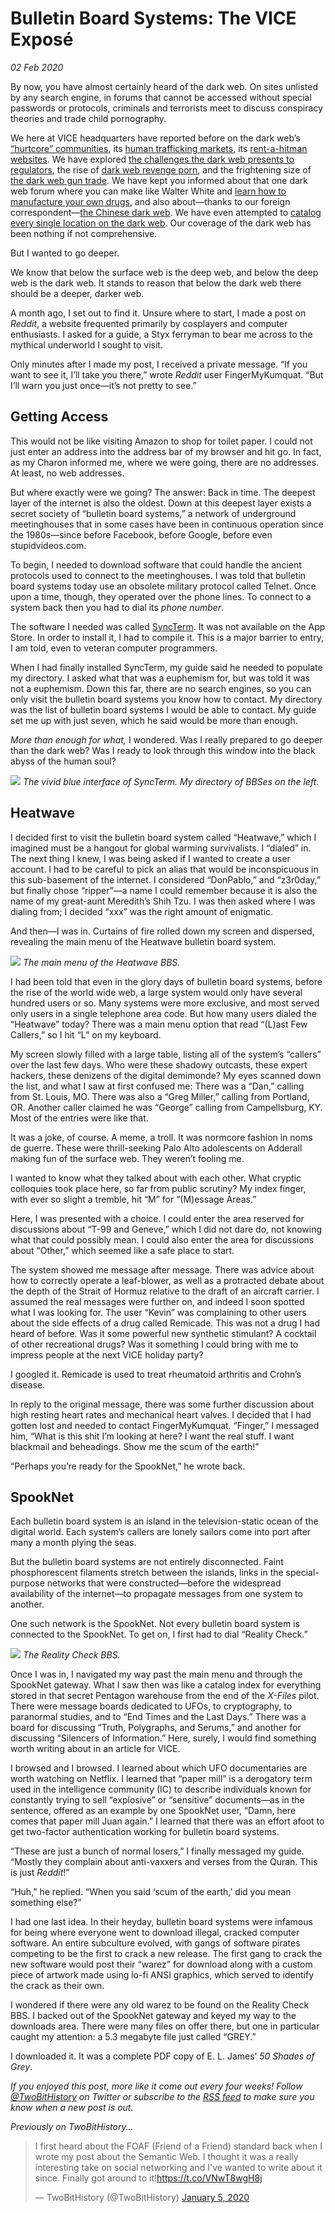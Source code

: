 # Bulletin Board Systems: The VICE Exposé

*02 Feb 2020*


By now, you have almost certainly heard of the dark web. On sites unlisted by
any search engine, in forums that cannot be accessed without special passwords
or protocols, criminals and terrorists meet to discuss conspiracy theories and
trade child pornography.


We here at VICE headquarters have reported before on the dark web’s [“hurtcore”
communities](https://www.vice.com/en_us/article/mbxqqy/a-journey-into-the-worst-corners-of-the-dark-web),
its [human trafficking
markets](https://www.vice.com/en_us/article/vvbazy/my-brief-encounter-with-a-dark-web-human-trafficking-site),
its [rent\-a\-hitman
websites](https://www.vice.com/en_us/article/3d434v/a-fake-dark-web-hitman-site-is-linked-to-a-real-murder).
We have explored [the challenges the dark web presents to
regulators](https://www.vice.com/en_us/article/ezv85m/problem-the-government-still-doesnt-understand-the-dark-web),
the rise of [dark web revenge
porn](https://www.vice.com/en_us/article/53988z/revenge-porn-returns-to-the-dark-web),
and the frightening size of [the dark web gun
trade](https://www.vice.com/en_us/article/j5qnbg/dark-web-gun-trade-study-rand).
We have kept you informed about that one dark web forum where you can make like Walter White
and [learn how to manufacture your own
drugs](https://www.vice.com/en_ca/article/wj374q/inside-the-dark-web-forum-that-tells-you-how-to-make-drugs),
and also about—thanks to our foreign correspondent—[the Chinese dark
web](https://www.vice.com/en_us/article/4x38ed/the-chinese-deep-web-takes-a-darker-turn).
We have even attempted to [catalog every single location on the dark
web](https://www.vice.com/en_us/article/vv57n8/here-is-a-list-of-every-single-possible-dark-web-site).
Our coverage of the dark web has been nothing if not comprehensive.


But I wanted to go deeper.



We know that below the surface web is the deep web,
and below the deep web is the dark web. It stands to reason that below the dark
web there should be a deeper, darker web.


A month ago, I set out to find it. Unsure where to start, I made a post on
*Reddit*, a website frequented primarily by cosplayers and computer
enthusiasts. I asked for a guide, a Styx ferryman to bear me across to the
mythical underworld I sought to visit.


Only minutes after I made my post, I received a private message. “If you want
to see it, I’ll take you there,” wrote *Reddit* user FingerMyKumquat. “But I’ll
warn you just once—it’s not pretty to see.”


## Getting Access


This would not be like visiting Amazon to shop for toilet paper. I could not
just enter an address into the address bar of my browser and hit go. In fact,
as my Charon informed me, where we were going, there are no addresses. At
least, no web addresses.


But where exactly were we going? The answer: Back in time. The deepest layer of
the internet is also the oldest. Down at this deepest layer exists a secret
society of “bulletin board systems,” a network of underground meetinghouses
that in some cases have been in continuous operation since the 1980s—since
before Facebook, before Google, before even stupidvideos.com.


To begin, I needed to download software that could handle the ancient protocols
used to connect to the meetinghouses. I was told that bulletin board systems
today use an obsolete military protocol called Telnet. Once upon a time,
though, they operated over the phone lines. To connect to a system back then
you had to dial its *phone number*.


The software I needed was called [SyncTerm](http://syncterm.bbsdev.net/). It
was not available on the App Store. In order to install it, I had to compile
it. This is a major barrier to entry, I am told, even to veteran computer
programmers.


When I had finally installed SyncTerm, my guide said he needed to populate my
directory. I asked what that was a euphemism for, but was told it was not a
euphemism. Down this far, there are no search engines, so you can only visit
the bulletin board systems you know how to contact. My directory was the list
of bulletin board systems I would be able to contact. My guide set me up with
just seven, which he said would be more than enough.


*More than enough for what,* I wondered. Was I really prepared to go deeper
than the dark web? Was I ready to look through this window into the black
abyss of the human soul?


![](https://twobithistory.org/images/sync.png)
*The vivid blue interface of SyncTerm. My directory of BBSes on the left.*


## Heatwave


I decided first to visit the bulletin board system called “Heatwave,” which I
imagined must be a hangout for global warming survivalists. I “dialed” in. The
next thing I knew, I was being asked if I wanted to create a user account. I
had to be careful to pick an alias that would be inconspicuous in this
sub\-basement of the internet. I considered “DonPablo,” and “z3r0day,” but
finally chose “ripper”—a name I could remember because it is also the name of
my great\-aunt Meredith’s Shih Tzu. I was then asked where I was dialing from; I
decided “xxx” was the right amount of enigmatic.


And then—I was in. Curtains of fire rolled down my screen and dispersed,
revealing the main menu of the Heatwave bulletin board system.


![](https://twobithistory.org/images/heatwave-main-menu.png)
*The main menu of the Heatwave BBS.*


I had been told that even in the glory days of bulletin board systems, before
the rise of the world wide web, a large system would only have several hundred
users or so. Many systems were more exclusive, and most served only users in a
single telephone area code. But how many users dialed the “Heatwave” today?
There was a main menu option that read “(L)ast Few Callers,” so I hit “L” on my
keyboard.


My screen slowly filled with a large table, listing all of the system’s
“callers” over the last few days. Who were these shadowy outcasts, these expert
hackers, these denizens of the digital demimonde? My eyes scanned down the
list, and what I saw at first confused me: There was a “Dan,” calling from St.
Louis, MO. There was also a “Greg Miller,” calling from Portland, OR. Another
caller claimed he was “George” calling from Campellsburg, KY. Most of the
entries were like that.


It was a joke, of course. A meme, a troll. It was normcore fashion in
noms de guerre. These were thrill\-seeking Palo Alto adolescents on Adderall
making fun of the surface web. They weren’t fooling me.


I wanted to know what they talked about with each other. What cryptic
colloquies took place here, so far from public scrutiny? My index finger, with
ever so slight a tremble, hit “M” for “(M)essage Areas.”


Here, I was presented with a choice. I could enter the area reserved for
discussions about “T\-99 and Geneve,” which I did not dare do, not knowing what
that could possibly mean. I could also enter the area for discussions about
“Other,” which seemed like a safe place to start.


The system showed me message after message. There was advice about how to
correctly operate a leaf\-blower, as well as a protracted debate about the depth
of the Strait of Hormuz relative to the draft of an aircraft carrier. I assumed
the real messages were further on, and indeed I soon spotted what I was looking
for. The user “Kevin” was complaining to other users about the side effects of
a drug called Remicade. This was not a drug I had heard of before. Was it some
powerful new synthetic stimulant? A cocktail of other recreational drugs? Was
it something I could bring with me to impress people at the next VICE holiday
party?


I googled it. Remicade is used to treat rheumatoid arthritis and Crohn’s
disease.


In reply to the original message, there was some further discussion about high
resting heart rates and mechanical heart valves. I decided that I had gotten
lost and needed to contact FingerMyKumquat. “Finger,” I messaged him, “What is
this shit I’m looking at here? I want the real stuff. I want blackmail and
beheadings. Show me the scum of the earth!”


“Perhaps you’re ready for the SpookNet,” he wrote back.


## SpookNet


Each bulletin board system is an island in the television\-static ocean of the
digital world. Each system’s callers are lonely sailors come into port after
many a month plying the seas.


But the bulletin board systems are not entirely disconnected. Faint
phosphorescent filaments stretch between the islands, links in the
special\-purpose networks that were constructed—before the widespread
availability of the internet—to propagate messages from one system to another.


One such network is the SpookNet. Not every bulletin board system is connected
to the SpookNet. To get on, I first had to dial “Reality Check.”


![](https://twobithistory.org/images/reality.png)
*The Reality Check BBS.*


Once I was in, I navigated my way past the main menu and through the SpookNet
gateway. What I saw then was like a catalog index for everything stored in
that secret Pentagon warehouse from the end of the *X\-Files* pilot. There were
message boards dedicated to UFOs, to cryptography, to paranormal studies, and
to “End Times and the Last Days.” There was a board for discussing “Truth,
Polygraphs, and Serums,” and another for discussing “Silencers of Information.”
Here, surely, I would find something worth writing about in an article for
VICE.


I browsed and I browsed. I learned about which UFO documentaries are worth
watching on Netflix. I learned that “paper mill” is a derogatory term used in
the intelligence community (IC) to describe individuals known for constantly
trying to sell “explosive” or “sensitive” documents—as in the sentence,
offered as an example by one SpookNet user, “Damn, here comes that paper mill
Juan again.” I learned that there was an effort afoot to get two\-factor
authentication working for bulletin board systems.


“These are just a bunch of normal losers,” I finally messaged my guide. “Mostly
they complain about anti\-vaxxers and verses from the Quran. This is just
*Reddit*!”


“Huh,” he replied. “When you said ‘scum of the earth,’ did you mean something
else?”


I had one last idea. In their heyday, bulletin board systems were infamous for
being where everyone went to download illegal, cracked computer software. An
entire subculture evolved, with gangs of software pirates competing to be the
first to crack a new release. The first gang to crack the new software would
post their “warez” for download along with a custom piece of artwork made using
lo\-fi ANSI graphics, which served to identify the crack as their own.


I wondered if there were any old warez to be found on the Reality Check BBS. I
backed out of the SpookNet gateway and keyed my way to the downloads area.
There were many files on offer there, but one in particular caught my
attention: a 5\.3 megabyte file just called “GREY.”


I downloaded it. It was a complete PDF copy of E. L. James’ *50 Shades of
Grey*.


*If you enjoyed this post, more like it come out every four weeks! Follow
[@TwoBitHistory](https://twitter.com/TwoBitHistory) on Twitter or subscribe to the
[RSS feed](https://twobithistory.org/feed.xml)
to make sure you know when a new post is out.*


*Previously on TwoBitHistory…*



> I first heard about the FOAF (Friend of a Friend) standard back when I wrote my post about the Semantic Web. I thought it was a really interesting take on social networking and I've wanted to write about it since. Finally got around to it!<https://t.co/VNwT8wgH8j>
> 
> — TwoBitHistory (@TwoBitHistory) [January 5, 2020](https://twitter.com/TwoBitHistory/status/1213920921251131394?ref_src=twsrc%5Etfw)
